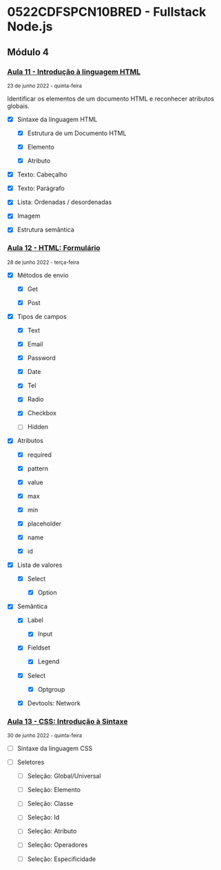 
# 0522CDFSPCN10BRED - Fullstack Node.js

## Módulo 4

### [Aula 11 - Introdução à linguagem HTML](./11/README.md)
<small>23 de junho 2022 - quinta-feira</small>

Identificar os elementos de um documento HTML e reconhecer atributos globais.

- [x] Sintaxe da linguagem HTML

    - [x] Estrutura de um Documento HTML

    - [x] Elemento
    
    - [x] Atributo
     
- [x] Texto: Cabeçalho

- [x] Texto: Parágrafo

- [x] Lista: Ordenadas / desordenadas

- [x] Imagem

- [x] Estrutura semântica

### [Aula 12 - HTML: Formulário](./12/README.md)
<small>28 de junho 2022 - terça-feira</small>

- [x] Métodos de envio

    - [x] Get

    - [x] Post

- [x] Tipos de campos

    - [x] Text

    - [x] Email

    - [x] Password

    - [x] Date

    - [x] Tel

    - [x] Radio

    - [x] Checkbox

    - [ ] Hidden

- [x] Atributos 

    - [x] required

    - [x] pattern

    - [x] value

    - [x] max

    - [x] min

    - [x] placeholder

    - [x] name

    - [x] id 

- [x] Lista de valores

    - [x] Select

        - [x] Option

- [x] Semântica

    - [x] Label

        - [x] Input

    - [x] Fieldset

        - [x] Legend

    - [x] Select

        - [x] Optgroup

    - [x] Devtools: Network

### [Aula 13 - CSS: Introdução à Sintaxe](./13/README.md)
<small>30 de junho 2022 - quinta-feira</small>

- [ ] Sintaxe da linguagem CSS

- [ ] Seletores

    - [ ] Seleção: Global/Universal

    - [ ] Seleção: Elemento 

    - [ ] Seleção: Classe

    - [ ] Seleção: Id

    - [ ] Seleção: Atributo

    - [ ] Seleção: Operadores

    - [ ] Seleção: Especificidade
